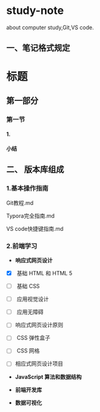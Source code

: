 # study-note
about computer study,Git,VS code.

## 一、笔记格式规定

# 标题

## 第一部分

### 第一节

#### 1.

**小结**

## 二、 版本库组成

### 1.基本操作指南

Git教程.md

Typora完全指南.md

VS code快捷键指南.md



### 2.前端学习

- **响应式网页设计**

- [x] ​	基础 HTML 和 HTML 5

- [ ] ​	基础 CSS

- [ ] ​	应用视觉设计

- [ ] ​	应用无障碍

- [ ] ​	响应式网页设计原则

- [ ] ​	CSS 弹性盒子

- [ ] ​	CSS 网格

- [ ] ​	相应式网页设计项目



- **JavaScript 算法和数据结构**

- **前端开发库**

- **数据可视化**



​	

